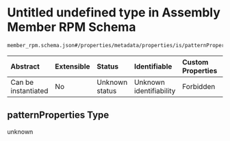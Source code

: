 # Untitled undefined type in Assembly Member RPM Schema

```txt
member_rpm.schema.json#/properties/metadata/properties/is/patternProperties
```



| Abstract            | Extensible | Status         | Identifiable            | Custom Properties | Additional Properties | Access Restrictions | Defined In                                                                        |
| :------------------ | :--------- | :------------- | :---------------------- | :---------------- | :-------------------- | :------------------ | :-------------------------------------------------------------------------------- |
| Can be instantiated | No         | Unknown status | Unknown identifiability | Forbidden         | Allowed               | none                | [member\_rpm.schema.json\*](../out/member_rpm.schema.json "open original schema") |

## patternProperties Type

unknown
